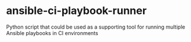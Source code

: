 # ansible-ci-playbook-runner
Python script that could be used as a supporting tool for running multiple Ansible playbooks in CI environments
